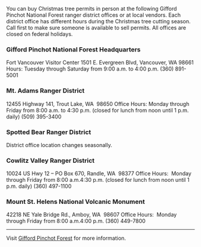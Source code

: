 You can buy Christmas tree permits in person at the following Gifford Pinchot National Forest ranger district offices or at local vendors. Each district office has different hours during the Christmas tree cutting season. Call first to make sure someone is available to sell permits. All offices are closed on federal holidays.

### Gifford Pinchot National Forest Headquarters
Fort Vancouver Visitor Center
1501 E. Evergreen Blvd, Vancouver, WA 98661
Hours: Tuesday through Saturday from 9:00 a.m. to 4:00 p.m. (360) 891-5001

### Mt. Adams Ranger District
12455 Highway 141, Trout Lake, WA  98650
Office Hours: Monday through Friday from 8:00 a.m. to 4:30 p.m. (closed for lunch from noon until 1 p.m. daily) (509) 395-3400

### Spotted Bear Ranger District
District office location changes seasonally.

### Cowlitz Valley Ranger District
10024 US Hwy 12 – PO Box 670, Randle, WA  98377
Office Hours:  Monday through Friday from 8:00 a.m.4:30 p.m. (closed for lunch from noon until 1 p.m. daily) (360) 497-1100

### Mount St. Helens National Volcanic Monument  
42218 NE Yale Bridge Rd., Amboy, WA  98607
Office Hours:  Monday through Friday from 8:00 a.m.4:00 p.m. (360) 449-7800

***

Visit [Gifford Pinchot Forest](https://www.fs.usda.gov/giffordpinchot/) for more information.
